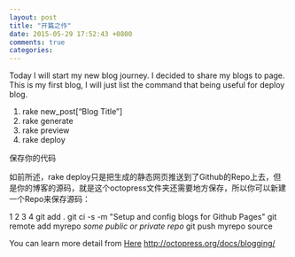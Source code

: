```yaml
---
layout: post
title: "开篇之作"
date: 2015-05-29 17:52:43 +0800
comments: true
categories: 
---
```

Today I will start my new blog journey. I decided to share my blogs to page. This is my first blog, I will just list the command that being useful for deploy blog.

1. rake new_post[“Blog Title”] 
2. rake generate
3. rake preview
4. rake deploy


保存你的代码

如前所述，rake deploy只是把生成的静态网页推送到了Github的Repo上去，但是你的博客的源码，就是这个octopress文件夹还需要地方保存，所以你可以新建一个Repo来保存源码：

1
2
3
4
git add .
git ci -s -m "Setup and config blogs for Github Pages"
git remote add myrepo *some public or private repo*
git push myrepo source


You can learn more detail from [Here](http://toughcoder.net/blog/2014/10/16/blogging-like-a-hacker-with-github-pages/)
http://octopress.org/docs/blogging/